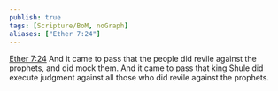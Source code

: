 ```yaml
---
publish: true
tags: [Scripture/BoM, noGraph]
aliases: ["Ether 7:24"]
---
```

[Ether 7:24](https://churchofjesuschrist.org/study/scriptures/bofm/ether/7?lang=eng&id=p24#p24) And it came to pass that the people did revile against the prophets, and did mock them. And it came to pass that king Shule did execute judgment against all those who did revile against the prophets.
